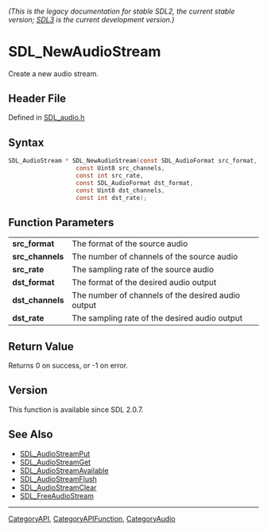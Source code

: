 ###### (This is the legacy documentation for stable SDL2, the current stable version; [SDL3](https://wiki.libsdl.org/SDL3/) is the current development version.)
# SDL_NewAudioStream

Create a new audio stream.

## Header File

Defined in [SDL_audio.h](https://github.com/libsdl-org/SDL/blob/SDL2/include/SDL_audio.h)

## Syntax

```c
SDL_AudioStream * SDL_NewAudioStream(const SDL_AudioFormat src_format,
                   const Uint8 src_channels,
                   const int src_rate,
                   const SDL_AudioFormat dst_format,
                   const Uint8 dst_channels,
                   const int dst_rate);

```

## Function Parameters

|                      |                                                    |
| -------------------- | -------------------------------------------------- |
| **src_format**       | The format of the source audio                     |
| **src_channels**     | The number of channels of the source audio         |
| **src_rate**         | The sampling rate of the source audio              |
| **dst_format**       | The format of the desired audio output             |
| **dst_channels**     | The number of channels of the desired audio output |
| **dst_rate**         | The sampling rate of the desired audio output      |

## Return Value

Returns 0 on success, or -1 on error.

## Version

This function is available since SDL 2.0.7.

## See Also

- [SDL_AudioStreamPut](SDL_AudioStreamPut)
- [SDL_AudioStreamGet](SDL_AudioStreamGet)
- [SDL_AudioStreamAvailable](SDL_AudioStreamAvailable)
- [SDL_AudioStreamFlush](SDL_AudioStreamFlush)
- [SDL_AudioStreamClear](SDL_AudioStreamClear)
- [SDL_FreeAudioStream](SDL_FreeAudioStream)

----
[CategoryAPI](CategoryAPI), [CategoryAPIFunction](CategoryAPIFunction), [CategoryAudio](CategoryAudio)

